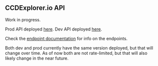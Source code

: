 ## CCDExplorer.io API

Work in progress. 

Prod API deployed [here](https://api.ccdexplorer.io/). 
Dev API deployed [here](https://dev-api.ccdexplorer.io/). 

Check the [endpoint documentation](https://api.ccdexplorer.io/redoc) for info on the endpoints.  

Both dev and prod currently have the same version deployed, but that will change over time. As of now both are not rate-limited, but that will also likely change in the near future. 